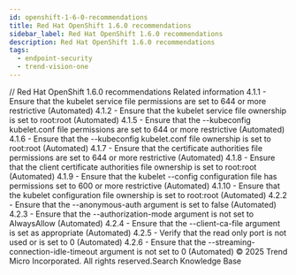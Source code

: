 ```yaml
---
id: openshift-1-6-0-recommendations
title: Red Hat OpenShift 1.6.0 recommendations
sidebar_label: Red Hat OpenShift 1.6.0 recommendations
description: Red Hat OpenShift 1.6.0 recommendations
tags:
  - endpoint-security
  - trend-vision-one
---
```


/*<![CDATA[*/ $('#title').html($('meta[name=map-description]').attr('content')); /*]]>*/ Red Hat OpenShift 1.6.0 recommendations Related information 4.1.1 - Ensure that the kubelet service file permissions are set to 644 or more restrictive (Automated) 4.1.2 - Ensure that the kubelet service file ownership is set to root:root (Automated) 4.1.5 - Ensure that the --kubeconfig kubelet.conf file permissions are set to 644 or more restrictive (Automated) 4.1.6 - Ensure that the --kubeconfig kubelet.conf file ownership is set to root:root (Automated) 4.1.7 - Ensure that the certificate authorities file permissions are set to 644 or more restrictive (Automated) 4.1.8 - Ensure that the client certificate authorities file ownership is set to root:root (Automated) 4.1.9 - Ensure that the kubelet --config configuration file has permissions set to 600 or more restrictive (Automated) 4.1.10 - Ensure that the kubelet configuration file ownership is set to root:root (Automated) 4.2.2 - Ensure that the --anonymous-auth argument is set to false (Automated) 4.2.3 - Ensure that the --authorization-mode argument is not set to AlwaysAllow (Automated) 4.2.4 - Ensure that the --client-ca-file argument is set as appropriate (Automated) 4.2.5 - Verify that the read only port is not used or is set to 0 (Automated) 4.2.6 - Ensure that the --streaming-connection-idle-timeout argument is not set to 0 (Automated) © 2025 Trend Micro Incorporated. All rights reserved.Search Knowledge Base